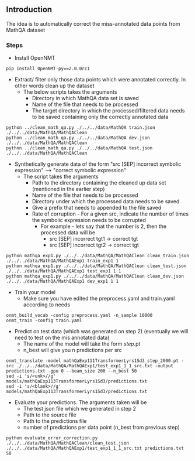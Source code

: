 ## Introduction
The idea is to  automatically correct the miss-annotated data points from MathQA dataset
### Steps 
* Install OpenNMT <br>
```
pip install OpenNMT-py==2.0.0rc1
```

* Extract/ filter only those data points which were annotated correctly. In other words clean up the dataset
  * The below scripts takes the arguments 
    * Directory in which MathQA data set is saved 
    * Name of the file that needs to be processed 
    * The target directory in which the processed/filtered data needs to be saved containing only the correctly annotated data 
```
python ../clean_math_qa.py ./../../data/MathQA train.json ./../../data/MathQA/MathQAClean
python ../clean_math_qa.py ./../../data/MathQA dev.json ./../../data/MathQA/MathQAClean
python ../clean_math_qa.py ./../../data/MathQA test.json ./../../data/MathQA/MathQAClean
```

* Synthetically generate data of the form "src [SEP] incorrect symbolic expression" --> "correct symbolic expression"
  * The script takes the arguments 
    * Path to the directory containing the cleaned up data set (mentioned in the earlier step)
    * Name of the file that needs to be processed
    * Directory under which the processed data needs to be saved
    * Give a prefix that needs to appended to the file saved
    * Rate of corruption - For a given src, indicate the number of times the symbolic expression needs to be corrupted
      * For example - lets say that the number is 2, then the processed data will be 
        * src [SEP] incorrect tgt1 -> correct tgt
        * src [SEP] incorrect tgt2 -> correct tgt
```
python mathqa_exp1.py ./../../data/MathQA/MathQAClean clean_train.json ./../../data/MathQA/MathQAExp1 train_exp1 1
python mathqa_exp1.py ./../../data/MathQA/MathQAClean clean_test.json ./../../data/MathQA/MathQAExp1 test_exp1 1 1
python mathqa_exp1.py ./../../data/MathQA/MathQAClean clean_dev.json ./../../data/MathQA/MathQAExp1 dev_exp1 1 1
```
* Train your model
  * Make sure you have edited the preprocess.yaml and train.yaml according to needs
```
onmt_build_vocab -config preprocess.yaml -n_sample 10000
onmt_train -config train.yaml
```
* Predict on test data (which was generated on step 2) (eventually we will need to test on the mis annotated data)
  * The name of the model will take the form <name in train.yaml>_step_<epoch>.pt
  * n_best will give you n predictions per src

```
onmt_translate -model mathQaExp111TransformerLyrs1Sd3_step_2000.pt -src ./../../data/MathQA/MathQAExp1/test_exp1_1_1_src.txt -output predictions.txt -gpu 0 --beam_size 200 --n_best 50
sed -i 's/<unk>//g' models/mathQaExp113TransformerLyrs1Sd3/predictions.txt
sed -i 's/<blank>//g' models/mathQaExp113TransformerLyrs1Sd3/predictions.txt
```
* Evaluate your predictions. The arguments taken will be 
  * The test json file which we generated in step 2
  * Path to the source file
  * Path to the predictions file
  * number of predictions per data point (n_best from previous step)
```
python evaluate_error_correction.py ./../../data/MathQA/MathQAClean/clean_test.json ./../../data/MathQA/MathQAExp1/test_exp1_1_1_src.txt predictions.txt 50
```
 